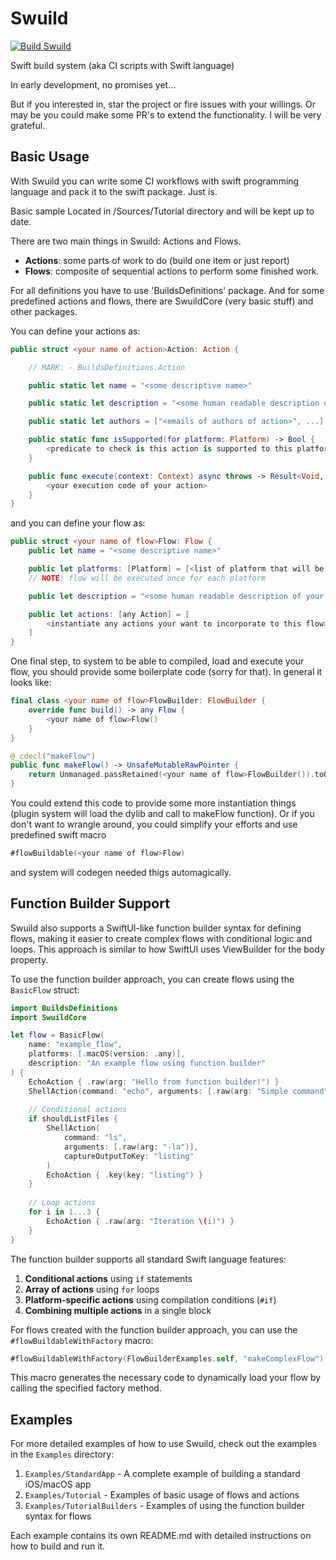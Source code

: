 # Swuild

[![Build Swuild](https://github.com/mrdekk/swuild/actions/workflows/build.yaml/badge.svg?branch=main)](https://github.com/mrdekk/swuild/actions/workflows/build.yaml)

Swift build system (aka CI scripts with Swift language)

In early development, no promises yet...

But if you interested in, star the project or fire issues with your willings. Or may be you could make some PR's to extend the functionality. I will be very grateful.

## Basic Usage

With Swuild you can write some CI workflows with swift programming language and pack it to the swift package. Just is.

Basic sample Located in /Sources/Tutorial directory and will be kept up to date.

There are two main things in Swuild: Actions and Flows.

- **Actions**: some parts of work to do (build one item or just report)
- **Flows**: composite of sequential actions to perform some finished work.

For all definitions you have to use 'BuildsDefinitions' package. And for some predefined actions and flows, there are SwuildCore (very basic stuff) and other packages.

You can define your actions as:

```swift
public struct <your name of action>Action: Action {

    // MARK: - BuildsDefinitions.Action

    public static let name = "<some descriptive name>"

    public static let description = "<some human readable description of your action>"

    public static let authors = ["<emails of authors of action>", ...]

    public static func isSupported(for platform: Platform) -> Bool {
        <predicate to check is this action is supported to this platform>
    }

    public func execute(context: Context) async throws -> Result<Void, Error> {
        <your execution code of your action>
    }
}
```

and you can define your flow as:

```swift
public struct <your name of flow>Flow: Flow {
    public let name = "<some descriptive name>"

    public let platforms: [Platform] = [<list of platform that will be used to execute actions>]
    // NOTE: flow will be executed once for each platform

    public let description = "<some human readable description of your flow>"

    public let actions: [any Action] = [
        <instantiate any actions your want to incorporate to this flow>
    ]
}
```  

One final step, to system to be able to compiled, load and execute your flow, you should provide some boilerplate code (sorry for that). In general it looks like:

```swift
final class <your name of flow>FlowBuilder: FlowBuilder {
    override func build() -> any Flow {
        <your name of flow>Flow()
    }
}

@_cdecl("makeFlow")
public func makeFlow() -> UnsafeMutableRawPointer {
    return Unmanaged.passRetained(<your name of flow>FlowBuilder()).toOpaque()
}
```

You could extend this code to provide some more instantiation things (plugin system will load the dylib and call to makeFlow function). Or if you don't want to wrangle around, you could simplify your efforts and use predefined swift macro

```swift
#flowBuildable(<your name of flow>Flow)
```

and system will codegen needed thigs automagically.

## Function Builder Support

Swuild also supports a SwiftUI-like function builder syntax for defining flows, making it easier to create complex flows with conditional logic and loops. This approach is similar to how SwiftUI uses ViewBuilder for the body property.

To use the function builder approach, you can create flows using the `BasicFlow` struct:

```swift
import BuildsDefinitions
import SwuildCore

let flow = BasicFlow(
    name: "example_flow",
    platforms: [.macOS(version: .any)],
    description: "An example flow using function builder"
) {
    EchoAction { .raw(arg: "Hello from function builder!") }
    ShellAction(command: "echo", arguments: [.raw(arg: "Simple command")])
    
    // Conditional actions
    if shouldListFiles {
        ShellAction(
            command: "ls",
            arguments: [.raw(arg: "-la")],
            captureOutputToKey: "listing"
        )
        EchoAction { .key(key: "listing") }
    }
    
    // Loop actions
    for i in 1...3 {
        EchoAction { .raw(arg: "Iteration \(i)") }
    }
}
```

The function builder supports all standard Swift language features:
1. **Conditional actions** using `if` statements
2. **Array of actions** using `for` loops
3. **Platform-specific actions** using compilation conditions (`#if`)
4. **Combining multiple actions** in a single block

For flows created with the function builder approach, you can use the `#flowBuildableWithFactory` macro:

```swift
#flowBuildableWithFactory(FlowBuilderExamples.self, "makeComplexFlow")
```

This macro generates the necessary code to dynamically load your flow by calling the specified factory method.

## Examples

For more detailed examples of how to use Swuild, check out the examples in the `Examples` directory:

1. `Examples/StandardApp` - A complete example of building a standard iOS/macOS app
1. `Examples/Tutorial` - Examples of basic usage of flows and actions
1. `Examples/TutorialBuilders` - Examples of using the function builder syntax for flows

Each example contains its own README.md with detailed instructions on how to build and run it.
